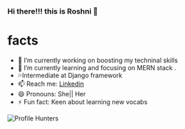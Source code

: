 ### Hi there!!! this is Roshni 👋

# facts

- 🔭 I’m currently working on boosting my techninal skills
- 🌱 I’m currently learning and focusing on MERN stack .
- :sweat_drops:Intermediate at Django framework
- 📫  Reach me: [Linkedin](https://www.linkedin.com/in/roshni-chauhan-0aa410185)
- 😄 Pronouns: She|| Her
- ⚡ Fun fact: Keen about learning new vocabs

![Profile Hunters](https://profile-counter.glitch.me/{Rosh9532}/count.svg)
